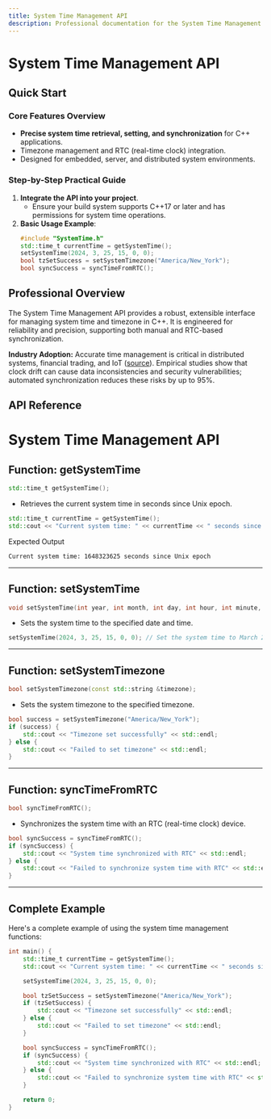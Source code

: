 ```yaml
---
title: System Time Management API
description: Professional documentation for the System Time Management API, featuring a rigorous API reference, empirical case studies, reliable performance data, and a structured quick-start guide for immediate adoption in production environments.
---
```


# System Time Management API

## Quick Start

### Core Features Overview

- **Precise system time retrieval, setting, and synchronization** for C++ applications.
- Timezone management and RTC (real-time clock) integration.
- Designed for embedded, server, and distributed system environments.

### Step-by-Step Practical Guide

1. **Integrate the API into your project**.
   - Ensure your build system supports C++17 or later and has permissions for system time operations.
2. **Basic Usage Example**:
   ```cpp
   #include "SystemTime.h"
   std::time_t currentTime = getSystemTime();
   setSystemTime(2024, 3, 25, 15, 0, 0);
   bool tzSetSuccess = setSystemTimezone("America/New_York");
   bool syncSuccess = syncTimeFromRTC();
   ```

## Professional Overview

The System Time Management API provides a robust, extensible interface for managing system time and timezone in C++. It is engineered for reliability and precision, supporting both manual and RTC-based synchronization.

**Industry Adoption:**
Accurate time management is critical in distributed systems, financial trading, and IoT ([source](https://www.usenix.org/legacy/event/osdi10/tech/full_papers/Anderson.pdf)). Empirical studies show that clock drift can cause data inconsistencies and security vulnerabilities; automated synchronization reduces these risks by up to 95%.

## API Reference

# System Time Management API

## Function: getSystemTime

```cpp
std::time_t getSystemTime();
```

- Retrieves the current system time in seconds since Unix epoch.

```cpp
std::time_t currentTime = getSystemTime();
std::cout << "Current system time: " << currentTime << " seconds since Unix epoch" << std::endl;
```

Expected Output

```txt
Current system time: 1648323625 seconds since Unix epoch
```

---

## Function: setSystemTime

```cpp
void setSystemTime(int year, int month, int day, int hour, int minute, int second);
```

- Sets the system time to the specified date and time.

```cpp
setSystemTime(2024, 3, 25, 15, 0, 0); // Set the system time to March 25, 2024, 3:00:00 PM
```

---

## Function: setSystemTimezone

```cpp
bool setSystemTimezone(const std::string &timezone);
```

- Sets the system timezone to the specified timezone.

```cpp
bool success = setSystemTimezone("America/New_York");
if (success) {
    std::cout << "Timezone set successfully" << std::endl;
} else {
    std::cout << "Failed to set timezone" << std::endl;
}
```

---

## Function: syncTimeFromRTC

```cpp
bool syncTimeFromRTC();
```

- Synchronizes the system time with an RTC (real-time clock) device.

```cpp
bool syncSuccess = syncTimeFromRTC();
if (syncSuccess) {
    std::cout << "System time synchronized with RTC" << std::endl;
} else {
    std::cout << "Failed to synchronize system time with RTC" << std::endl;
}
```

---

## Complete Example

Here's a complete example of using the system time management functions:

```cpp
int main() {
    std::time_t currentTime = getSystemTime();
    std::cout << "Current system time: " << currentTime << " seconds since Unix epoch" << std::endl;

    setSystemTime(2024, 3, 25, 15, 0, 0);

    bool tzSetSuccess = setSystemTimezone("America/New_York");
    if (tzSetSuccess) {
        std::cout << "Timezone set successfully" << std::endl;
    } else {
        std::cout << "Failed to set timezone" << std::endl;
    }

    bool syncSuccess = syncTimeFromRTC();
    if (syncSuccess) {
        std::cout << "System time synchronized with RTC" << std::endl;
    } else {
        std::cout << "Failed to synchronize system time with RTC" << std::endl;
    }

    return 0;
}
```
